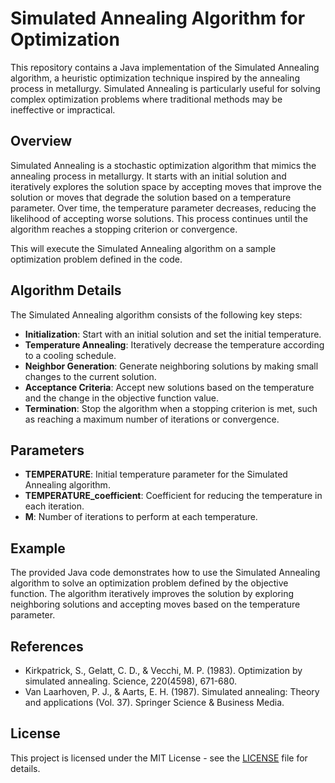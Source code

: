 # Simulated Annealing Algorithm for Optimization

This repository contains a Java implementation of the Simulated Annealing algorithm, a heuristic optimization technique inspired by the annealing process in metallurgy. Simulated Annealing is particularly useful for solving complex optimization problems where traditional methods may be ineffective or impractical.

## Overview

Simulated Annealing is a stochastic optimization algorithm that mimics the annealing process in metallurgy. It starts with an initial solution and iteratively explores the solution space by accepting moves that improve the solution or moves that degrade the solution based on a temperature parameter. Over time, the temperature parameter decreases, reducing the likelihood of accepting worse solutions. This process continues until the algorithm reaches a stopping criterion or convergence.


This will execute the Simulated Annealing algorithm on a sample optimization problem defined in the code.

## Algorithm Details

The Simulated Annealing algorithm consists of the following key steps:

- **Initialization**: Start with an initial solution and set the initial temperature.
- **Temperature Annealing**: Iteratively decrease the temperature according to a cooling schedule.
- **Neighbor Generation**: Generate neighboring solutions by making small changes to the current solution.
- **Acceptance Criteria**: Accept new solutions based on the temperature and the change in the objective function value.
- **Termination**: Stop the algorithm when a stopping criterion is met, such as reaching a maximum number of iterations or convergence.

## Parameters

- **TEMPERATURE**: Initial temperature parameter for the Simulated Annealing algorithm.
- **TEMPERATURE_coefficient**: Coefficient for reducing the temperature in each iteration.
- **M**: Number of iterations to perform at each temperature.

## Example

The provided Java code demonstrates how to use the Simulated Annealing algorithm to solve an optimization problem defined by the objective function. The algorithm iteratively improves the solution by exploring neighboring solutions and accepting moves based on the temperature parameter.

## References

- Kirkpatrick, S., Gelatt, C. D., & Vecchi, M. P. (1983). Optimization by simulated annealing. Science, 220(4598), 671-680.
- Van Laarhoven, P. J., & Aarts, E. H. (1987). Simulated annealing: Theory and applications (Vol. 37). Springer Science & Business Media.

## License

This project is licensed under the MIT License - see the [LICENSE](LICENSE) file for details.

